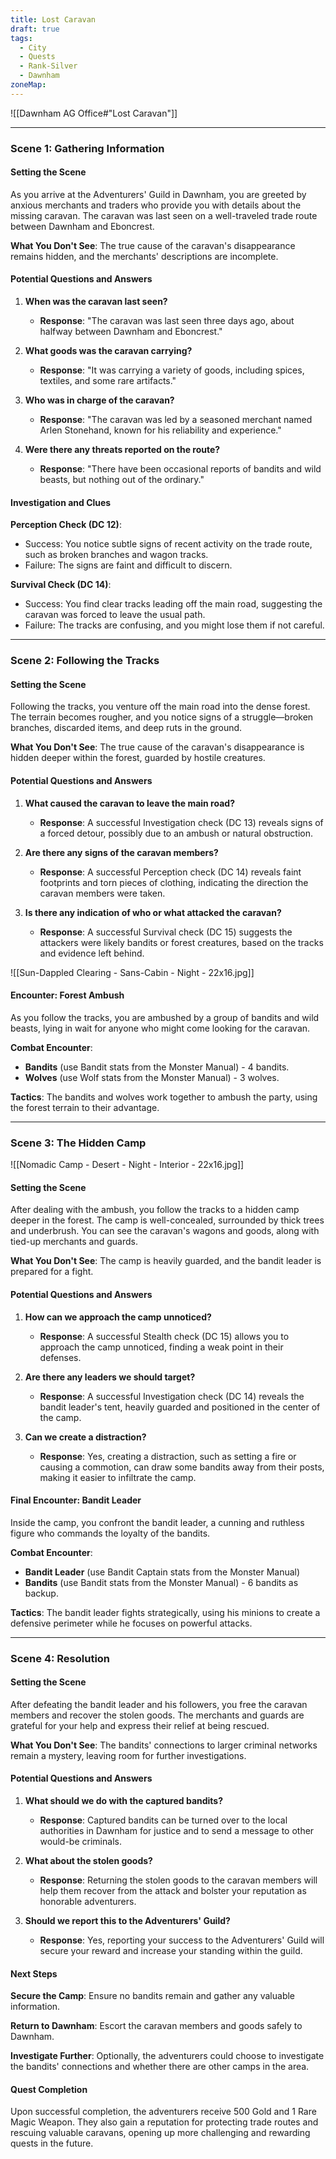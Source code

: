 ```yaml
---
title: Lost Caravan
draft: true
tags:
  - City
  - Quests
  - Rank-Silver
  - Dawnham
zoneMap:
---
```

![[Dawnham AG Office#"Lost Caravan"]]




---

### Scene 1: Gathering Information

#### Setting the Scene

As you arrive at the Adventurers' Guild in Dawnham, you are greeted by anxious merchants and traders who provide you with details about the missing caravan. The caravan was last seen on a well-traveled trade route between Dawnham and Eboncrest.

**What You Don't See**: The true cause of the caravan's disappearance remains hidden, and the merchants' descriptions are incomplete.

#### Potential Questions and Answers

1. **When was the caravan last seen?**
   - **Response**: "The caravan was last seen three days ago, about halfway between Dawnham and Eboncrest."

2. **What goods was the caravan carrying?**
   - **Response**: "It was carrying a variety of goods, including spices, textiles, and some rare artifacts."

3. **Who was in charge of the caravan?**
   - **Response**: "The caravan was led by a seasoned merchant named Arlen Stonehand, known for his reliability and experience."

4. **Were there any threats reported on the route?**
   - **Response**: "There have been occasional reports of bandits and wild beasts, but nothing out of the ordinary."

#### Investigation and Clues

**Perception Check (DC 12)**:
- Success: You notice subtle signs of recent activity on the trade route, such as broken branches and wagon tracks.
- Failure: The signs are faint and difficult to discern.

**Survival Check (DC 14)**:
- Success: You find clear tracks leading off the main road, suggesting the caravan was forced to leave the usual path.
- Failure: The tracks are confusing, and you might lose them if not careful.

---

### Scene 2: Following the Tracks

#### Setting the Scene

Following the tracks, you venture off the main road into the dense forest. The terrain becomes rougher, and you notice signs of a struggle—broken branches, discarded items, and deep ruts in the ground.

**What You Don't See**: The true cause of the caravan's disappearance is hidden deeper within the forest, guarded by hostile creatures.

#### Potential Questions and Answers

1. **What caused the caravan to leave the main road?**
   - **Response**: A successful Investigation check (DC 13) reveals signs of a forced detour, possibly due to an ambush or natural obstruction.

2. **Are there any signs of the caravan members?**
   - **Response**: A successful Perception check (DC 14) reveals faint footprints and torn pieces of clothing, indicating the direction the caravan members were taken.

3. **Is there any indication of who or what attacked the caravan?**
   - **Response**: A successful Survival check (DC 15) suggests the attackers were likely bandits or forest creatures, based on the tracks and evidence left behind.

![[Sun-Dappled Clearing - Sans-Cabin - Night - 22x16.jpg]]

#### Encounter: Forest Ambush

As you follow the tracks, you are ambushed by a group of bandits and wild beasts, lying in wait for anyone who might come looking for the caravan.

**Combat Encounter**:
- **Bandits** (use Bandit stats from the Monster Manual) - 4 bandits.
- **Wolves** (use Wolf stats from the Monster Manual) - 3 wolves.

**Tactics**: The bandits and wolves work together to ambush the party, using the forest terrain to their advantage.

---

### Scene 3: The Hidden Camp

![[Nomadic Camp - Desert - Night - Interior - 22x16.jpg]]


#### Setting the Scene

After dealing with the ambush, you follow the tracks to a hidden camp deeper in the forest. The camp is well-concealed, surrounded by thick trees and underbrush. You can see the caravan's wagons and goods, along with tied-up merchants and guards.

**What You Don't See**: The camp is heavily guarded, and the bandit leader is prepared for a fight.

#### Potential Questions and Answers

1. **How can we approach the camp unnoticed?**
   - **Response**: A successful Stealth check (DC 15) allows you to approach the camp unnoticed, finding a weak point in their defenses.

2. **Are there any leaders we should target?**
   - **Response**: A successful Investigation check (DC 14) reveals the bandit leader's tent, heavily guarded and positioned in the center of the camp.

3. **Can we create a distraction?**
   - **Response**: Yes, creating a distraction, such as setting a fire or causing a commotion, can draw some bandits away from their posts, making it easier to infiltrate the camp.

#### Final Encounter: Bandit Leader

Inside the camp, you confront the bandit leader, a cunning and ruthless figure who commands the loyalty of the bandits.

**Combat Encounter**:
- **Bandit Leader** (use Bandit Captain stats from the Monster Manual)
- **Bandits** (use Bandit stats from the Monster Manual) - 6 bandits as backup.

**Tactics**: The bandit leader fights strategically, using his minions to create a defensive perimeter while he focuses on powerful attacks.

---

### Scene 4: Resolution

#### Setting the Scene

After defeating the bandit leader and his followers, you free the caravan members and recover the stolen goods. The merchants and guards are grateful for your help and express their relief at being rescued.

**What You Don't See**: The bandits' connections to larger criminal networks remain a mystery, leaving room for further investigations.

#### Potential Questions and Answers

1. **What should we do with the captured bandits?**
   - **Response**: Captured bandits can be turned over to the local authorities in Dawnham for justice and to send a message to other would-be criminals.

2. **What about the stolen goods?**
   - **Response**: Returning the stolen goods to the caravan members will help them recover from the attack and bolster your reputation as honorable adventurers.

3. **Should we report this to the Adventurers' Guild?**
   - **Response**: Yes, reporting your success to the Adventurers' Guild will secure your reward and increase your standing within the guild.

#### Next Steps

**Secure the Camp**: Ensure no bandits remain and gather any valuable information.

**Return to Dawnham**: Escort the caravan members and goods safely to Dawnham.

**Investigate Further**: Optionally, the adventurers could choose to investigate the bandits' connections and whether there are other camps in the area.

#### Quest Completion

Upon successful completion, the adventurers receive 500 Gold and 1 Rare Magic Weapon. They also gain a reputation for protecting trade routes and rescuing valuable caravans, opening up more challenging and rewarding quests in the future.